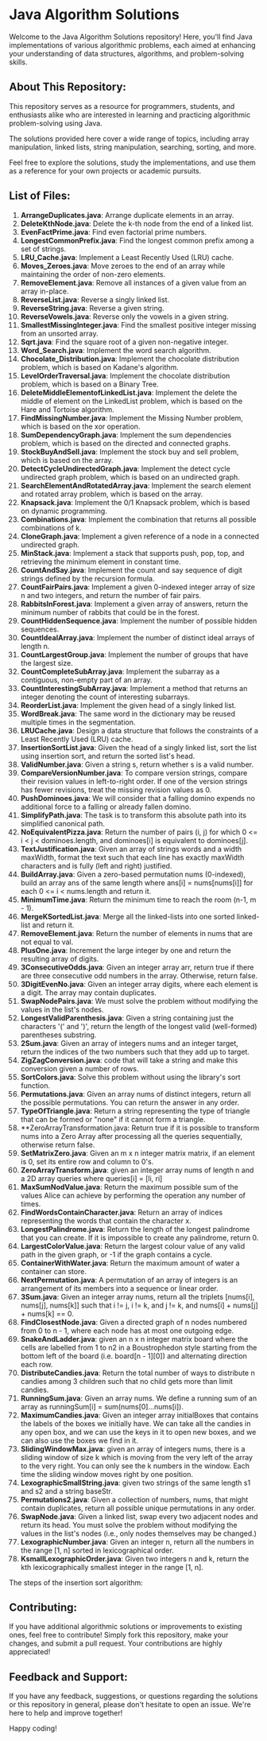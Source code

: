 # Java Algorithm Solutions

Welcome to the Java Algorithm Solutions repository! Here, you'll find Java implementations of various algorithmic problems, each aimed at enhancing your understanding of data structures, algorithms, and problem-solving skills.

## About This Repository:

This repository serves as a resource for programmers, students, and enthusiasts alike who are interested in learning and practicing algorithmic problem-solving using Java.

The solutions provided here cover a wide range of topics, including array manipulation, linked lists, string manipulation, searching, sorting, and more.

Feel free to explore the solutions, study the implementations, and use them as a reference for your own projects or academic pursuits.

## List of Files:

1. **ArrangeDuplicates.java**: Arrange duplicate elements in an array.
2. **DeleteKthNode.java**: Delete the k-th node from the end of a linked list.
3. **EvenFactPrime.java**: Find even factorial prime numbers.
4. **LongestCommonPrefix.java**: Find the longest common prefix among a set of strings.
5. **LRU_Cache.java**: Implement a Least Recently Used (LRU) cache.
6. **Moves_Zeroes.java**: Move zeroes to the end of an array while maintaining the order of non-zero elements.
7. **RemoveElement.java**: Remove all instances of a given value from an array in-place.
8. **ReverseList.java**: Reverse a singly linked list.
9. **ReverseString.java**: Reverse a given string.
10. **ReverseVowels.java**: Reverse only the vowels in a given string.
11. **SmallestMissingInteger.java**: Find the smallest positive integer missing from an unsorted array.
12. **Sqrt.java**: Find the square root of a given non-negative integer.
13. **Word_Search.java**: Implement the word search algorithm.
14. **Chocolate_Distribution.java**: Implement the chocolate distribution problem, which is based on Kadane's algorithm.
15. **LevelOrderTraversal.java**: Implement the chocolate distribution problem, which is based on a Binary Tree.
16. **DeleteMiddleElementofLinkedList.java**: Implement the delete the middle of element on the LinkedList problem, which is based on the Hare and Tortoise algorithm.
17. **FindMissingNumber.java**: Implement the Missing Number problem, which is based on the xor operation.
18.  **SumDependencyGraph.java**: Implement the sum dependencies problem, which is based on the directed and connected graphs.
19.   **StockBuyAndSell.java**: Implement the stock buy and sell problem, which is based on the array.
20.   **DetectCycleUndirectedGraph.java**: Implement the detect cycle undirected graph problem, which is based on an undirected graph.
21.   **SearchElementAndRotatedArray.java**: Implement the search element and rotated array problem, which is based on the array.
22.   **Knapsack.java**: Implement the 0/1 Knapsack problem, which is based on dynamic programming.
23.   **Combinations.java**: Implement the combination that returns all possible combinations of k.
24.   **CloneGraph.java**: Implement a given reference of a node in a connected undirected graph.
25.   **MinStack.java**: Implement a stack that supports push, pop, top, and retrieving the minimum element in constant time.
26.   **CountAndSay.java**: Implement the count and say sequence of digit strings defined by the recursion formula.
27.   **CountFairPairs.java**: Implement a given 0-indexed integer array of size n and two integers, and return the number of fair pairs.
28.   **RabbitsInForest.java**: Implement a given  array of answers, return the minimum number of rabbits that could be in the forest.
29.   **CountHiddenSequence.java**: Implement the number of possible hidden sequences.
30.   **CountIdealArray.java**: Implement the number of distinct ideal arrays of length n.
31.   **CountLargestGroup.java**: Implement the number of groups that have the largest size.
32.   **CountCompleteSubArray.java**: Implement the subarray as a contiguous, non-empty part of an array.
33.   **CountInterestingSubArray.java**: Implement a method that returns an integer denoting the count of interesting subarrays.
34.   **ReorderList.java**: Implement  the given head of a singly linked list.
35.   **WordBreak.java**: The same word in the dictionary may be reused multiple times in the segmentation.
36.   **LRUCache.java**: Design a data structure that follows the constraints of a Least Recently Used (LRU) cache.
37.   **InsertionSortList.java**: Given the head of a singly linked list, sort the list using insertion sort, and return the sorted list's head.
38.   **ValidNumber.java**: Given a string s, return whether s is a valid number.
39.   **CompareVersionNumber.java**: To compare version strings, compare their revision values in left-to-right order. If one of the version strings has fewer revisions, treat the missing revision values as 0.
40.   **PushDominoes.java**: We will consider that a falling domino expends no additional force to a falling or already fallen domino.
41.   **SimplifyPath.java**: The task is to transform this absolute path into its simplified canonical path.
42.   **NoEquivalentPizza.java**: Return the number of pairs (i, j) for which 0 <= i < j < dominoes.length, and dominoes[i] is equivalent to dominoes[j].
43.   **TextJustification.java**: Given an array of strings words and a width maxWidth, format the text such that each line has exactly maxWidth characters and is fully (left and right) justified.
44.   **BuildArray.java**: Given a zero-based permutation nums (0-indexed), build an array ans of the same length where ans[i] = nums[nums[i]] for each 0 <= i < nums.length and return it.
45.   **MinimumTime.java**: Return the minimum time to reach the room (n-1, m - 1).
46.   **MergeKSortedList.java**: Merge all the linked-lists into one sorted linked-list and return it.
47.   **RemoveElement.java**: Return the number of elements in nums that are not equal to val.
48.   **PlusOne.java**: Increment the large integer by one and return the resulting array of digits.
49.   **3ConsecutiveOdds.java**: Given an integer array arr, return true if there are three consecutive odd numbers in the array. Otherwise, return false.
50.   **3DigitEvenNo.java**: Given an integer array digits, where each element is a digit. The array may contain duplicates.
51.   **SwapNodePairs.java**: We must solve the problem without modifying the values in the list's nodes.
52.   **LongestValidParenthesis.java**: Given a string containing just the characters '(' and ')', return the length of the longest valid (well-formed) parentheses substring.
53.   **2Sum.java**: Given an array of integers nums and an integer target, return the indices of the two numbers such that they add up to target.
54.   **ZigZagConversion.java**: code that will take a string and make this conversion given a number of rows.
55.   **SortColors.java**: Solve this problem without using the library's sort function.
56.   **Permutations.java**: Given an array nums of distinct integers, return all the possible permutations. You can return the answer in any order.
57.   **TypeOfTriangle.java**: Return a string representing the type of triangle that can be formed or "none" if it cannot form a triangle.
58.   **ZeroArrayTransformation.java: Return true if it is possible to transform nums into a Zero Array after processing all the queries sequentially, otherwise return false.
59.   **SetMatrixZero.java**: Given an m x n integer matrix matrix, if an element is 0, set its entire row and column to 0's.
60.   **ZeroArrayTransform.java**: given an integer array nums of length n and a 2D array queries where queries[i] = [li, ri]
61.   **MaxSumNodValue.java**: Return the maximum possible sum of the values Alice can achieve by performing the operation any number of times.
62.   **FindWordsContainCharacter.java**: Return an array of indices representing the words that contain the character x.
63.   **LongestPalindrome.java**: Return the length of the longest palindrome that you can create. If it is impossible to create any palindrome, return 0.
64.   **LargestColorValue.java**: Return the largest colour value of any valid path in the given graph, or -1 if the graph contains a cycle.
65.   **ContainerWithWater.java**: Return the maximum amount of water a container can store.
66.   **NextPermutation.java**: A permutation of an array of integers is an arrangement of its members into a sequence or linear order.
67.   **3Sum.java**: Given an integer array nums, return all the triplets [nums[i], nums[j], nums[k]] such that i != j, i != k, and j != k, and nums[i] + nums[j] + nums[k] == 0.
68.   **FindClosestNode.java**: Given a directed graph of n nodes numbered from 0 to n - 1, where each node has at most one outgoing edge.
69.   **SnakeAndLadder.java**:  given an n x n integer matrix board where the cells are labelled from 1 to n2 in a Boustrophedon style starting from the bottom left of the board (i.e. board[n - 1][0]) and alternating direction each row.
70.   **DistributeCandies.java**: Return the total number of ways to distribute n candies among 3 children such that no child gets more than limit candies.
71.   **RunningSum.java**: Given an array nums. We define a running sum of an array as runningSum[i] = sum(nums[0]…nums[i]).
72.   **MaximumCandies.java**: Given an integer array initialBoxes that contains the labels of the boxes we initially have. We can take all the candies in any open box, and we can use the keys in it to open new boxes, and we can also use the boxes we find in it.
73.   **SlidingWindowMax.java**: given an array of integers nums, there is a sliding window of size k which is moving from the very left of the array to the very right. You can only see the k numbers in the window. Each time the sliding window moves right by one position.
74.   **LexographicSmallString.java**: given two strings of the same length s1 and s2 and a string baseStr.
75.   **Permutations2.java**: Given a collection of numbers, nums, that might contain duplicates, return all possible unique permutations in any order.
76.   **SwapNode.java**: Given a linked list, swap every two adjacent nodes and return its head. You must solve the problem without modifying the values in the list's nodes (i.e., only nodes themselves may be changed.)
77.   **LexographicNumber.java**: Given an integer n, return all the numbers in the range [1, n] sorted in lexicographical order.
78.   **KsmallLexographicOrder.java**: Given two integers n and k, return the kth lexicographically smallest integer in the range [1, n].

 

 

 


The steps of the insertion sort algorithm:

    
    

## Contributing:

If you have additional algorithmic solutions or improvements to existing ones, feel free to contribute! Simply fork this repository, make your changes, and submit a pull request. Your contributions are highly appreciated!

## Feedback and Support:

If you have any feedback, suggestions, or questions regarding the solutions or this repository in general, please don't hesitate to open an issue. We're here to help and improve together!

Happy coding!
